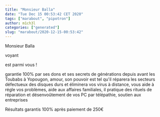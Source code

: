 ```yaml
---
title: "Monsieur Balla"
date: "Tue Dec 15 00:53:42 CET 2020"
tags: ["marabout", "pipotron"]
author: m1ch3l
categories: ["generated"]
slug: "marabout/2020-12-15-00:53:42"
---
```


Monsieur Balla

voyant

est parmi vous !

garantie 100% par ses dons et ses secrets de générations depuis avant les Toubabs à Yopougon, amour, son pouvoir est tel qu'il réparera les secteurs défectueux des disques durs et éliminera vos virus à distance, vous aide à régle vos problèmes, aide aux affaires familiales, il pratique des rituels de réparation et désenvoûtement de vos PC par télépathie, soutien aux entreprises

Résultats garantis 100% après paiement de 250€
